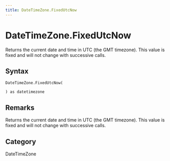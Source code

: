 ```yaml
---
title: DateTimeZone.FixedUtcNow
---
```


# DateTimeZone.FixedUtcNow


Returns the current date and time in UTC (the GMT timezone). This value is fixed and will not change with successive calls.


## Syntax

```powerquery
DateTimeZone.FixedUtcNow(

) as datetimezone
```


## Remarks

Returns the current date and time in UTC (the GMT timezone). This value is fixed and will not change with successive calls.



## Category
DateTimeZone
